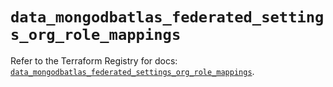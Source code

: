 # `data_mongodbatlas_federated_settings_org_role_mappings`

Refer to the Terraform Registry for docs: [`data_mongodbatlas_federated_settings_org_role_mappings`](https://registry.terraform.io/providers/mongodb/mongodbatlas/1.27.0/docs/data-sources/federated_settings_org_role_mappings).
